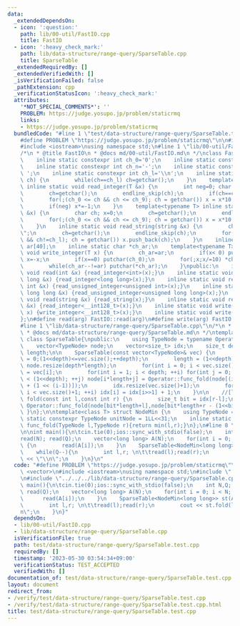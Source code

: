 ```yaml
---
data:
  _extendedDependsOn:
  - icon: ':question:'
    path: lib/00-util/FastIO.cpp
    title: FastIO
  - icon: ':heavy_check_mark:'
    path: lib/data-structure/range-query/SparseTable.cpp
    title: SparseTable
  _extendedRequiredBy: []
  _extendedVerifiedWith: []
  _isVerificationFailed: false
  _pathExtension: cpp
  _verificationStatusIcon: ':heavy_check_mark:'
  attributes:
    '*NOT_SPECIAL_COMMENTS*': ''
    PROBLEM: https://judge.yosupo.jp/problem/staticrmq
    links:
    - https://judge.yosupo.jp/problem/staticrmq
  bundledCode: "#line 1 \"test/data-structure/range-query/SparseTable.test.cpp\"\n\
    #define PROBLEM \"https://judge.yosupo.jp/problem/staticrmq\"\n\n#include <vector>\n\
    #include <iostream>\nusing namespace std;\n#line 1 \"lib/00-util/FastIO.cpp\"\n\
    /*\n * @title FastIO\n * @docs md/00-util/FastIO.md\n */\nclass FastIO{\nprivate:\n\
    \    inline static constexpr int ch_0='0';\n    inline static constexpr int ch_9='9';\n\
    \    inline static constexpr int ch_n='-';\n    inline static constexpr int ch_s='\
    \ ';\n    inline static constexpr int ch_l='\\n';\n    inline static void endline_skip(char&\
    \ ch) {\n        while(ch==ch_l) ch=getchar();\n    }\n    template<typename T>\
    \ inline static void read_integer(T &x) {\n        int neg=0; char ch; x=0;\n\
    \        ch=getchar();\n        endline_skip(ch);\n        if(ch==ch_n) neg=1,ch=getchar();\n\
    \        for(;(ch_0 <= ch && ch <= ch_9); ch = getchar()) x = x*10 + (ch-ch_0);\n\
    \        if(neg) x*=-1;\n    }\n    template<typename T> inline static void read_unsigned_integer(T\
    \ &x) {\n        char ch; x=0;\n        ch=getchar();\n        endline_skip(ch);\n\
    \        for(;(ch_0 <= ch && ch <= ch_9); ch = getchar()) x = x*10 + (ch-ch_0);\n\
    \    }\n    inline static void read_string(string &x) {\n        char ch; x=\"\
    \";\n        ch=getchar();\n        endline_skip(ch);\n        for(;(ch != ch_s\
    \ && ch!=ch_l); ch = getchar()) x.push_back(ch);\n    }\n    inline static char\
    \ ar[40];\n    inline static char *ch_ar;\n    template<typename T> inline static\
    \ void write_integer(T x) {\n        ch_ar=ar;\n        if(x< 0) putchar(ch_n),\
    \ x=-x;\n        if(x==0) putchar(ch_0);\n        for(;x;x/=10) *ch_ar++=(ch_0+x%10);\n\
    \        while(ch_ar--!=ar) putchar(*ch_ar);\n    }\npublic:\n    inline static\
    \ void read(int &x) {read_integer<int>(x);}\n    inline static void read(long\
    \ long &x) {read_integer<long long>(x);}\n    inline static void read(unsigned\
    \ int &x) {read_unsigned_integer<unsigned int>(x);}\n    inline static void read(unsigned\
    \ long long &x) {read_unsigned_integer<unsigned long long>(x);}\n    inline static\
    \ void read(string &x) {read_string(x);}\n    inline static void read(__int128_t\
    \ &x) {read_integer<__int128_t>(x);}\n    inline static void write(__int128_t\
    \ x) {write_integer<__int128_t>(x);}\n    inline static void write(char x) {putchar(x);}\n\
    };\n#define read(arg) FastIO::read(arg)\n#define write(arg) FastIO::write(arg)\n\
    #line 1 \"lib/data-structure/range-query/SparseTable.cpp\"\n/*\n * @title SparseTable\n\
    \ * @docs md/data-structure/range-query/SparseTable.md\n */\ntemplate<class Operator>\
    \ class SparseTable{\npublic:\n    using TypeNode = typename Operator::TypeNode;\n\
    \    vector<TypeNode> node;\n    vector<size_t> idx;\n    size_t depth;\n    size_t\
    \ length;\n\n    SparseTable(const vector<TypeNode>& vec) {\n        for(depth\
    \ = 0;(1<<depth)<=vec.size();++depth);\n        length = (1<<depth);\n       \
    \ node.resize(depth*length);\n        for(int i = 0; i < vec.size(); ++i) node[i]\
    \ = vec[i];\n        for(int i = 1; i < depth; ++i) for(int j = 0; j + (1<<i)\
    \ < (1<<depth); ++j) node[i*length+j] = Operator::func_fold(node[(i-1)*length+j],node[(i-1)*length+j\
    \ + (1 << (i-1))]);\n        idx.resize(vec.size()+1);\n        for(int i = 2;\
    \ i < vec.size()+1; ++i) idx[i] = idx[i>>1] + 1;\n    }\n\n    //[l,r)\n    TypeNode\
    \ fold(const int l,const int r) {\n        size_t bit = idx[r-l];\n        return\
    \ Operator::func_fold(node[bit*length+l],node[bit*length+r - (1<<bit)]);\n   \
    \ }\n};\n\ntemplate<class T> struct NodeMin {\n    using TypeNode = T;\n    inline\
    \ static constexpr TypeNode unitNode = 1LL<<31;\n    inline static constexpr TypeNode\
    \ func_fold(TypeNode l,TypeNode r){return min(l,r);}\n};\n#line 8 \"test/data-structure/range-query/SparseTable.test.cpp\"\
    \n\nint main(){\n\tcin.tie(0);ios::sync_with_stdio(false);\n    int N,Q; \n\t\
    read(N); read(Q);\n    vector<long long> A(N);\n    for(int i = 0; i < N; ++i)\
    \ {\n        read(A[i]);\n    }\n    SparseTable<NodeMin<long long>> st(A);\n\
    \    while(Q--){\n        int l,r; \n\t\tread(l);read(r);\n        cout << st.fold(l,r)\
    \ << \"\\n\";\n    }\n}\n"
  code: "#define PROBLEM \"https://judge.yosupo.jp/problem/staticrmq\"\n\n#include\
    \ <vector>\n#include <iostream>\nusing namespace std;\n#include \"../../../lib/00-util/FastIO.cpp\"\
    \n#include \"../../../lib/data-structure/range-query/SparseTable.cpp\"\n\nint\
    \ main(){\n\tcin.tie(0);ios::sync_with_stdio(false);\n    int N,Q; \n\tread(N);\
    \ read(Q);\n    vector<long long> A(N);\n    for(int i = 0; i < N; ++i) {\n  \
    \      read(A[i]);\n    }\n    SparseTable<NodeMin<long long>> st(A);\n    while(Q--){\n\
    \        int l,r; \n\t\tread(l);read(r);\n        cout << st.fold(l,r) << \"\\\
    n\";\n    }\n}"
  dependsOn:
  - lib/00-util/FastIO.cpp
  - lib/data-structure/range-query/SparseTable.cpp
  isVerificationFile: true
  path: test/data-structure/range-query/SparseTable.test.cpp
  requiredBy: []
  timestamp: '2023-05-30 03:54:34+09:00'
  verificationStatus: TEST_ACCEPTED
  verifiedWith: []
documentation_of: test/data-structure/range-query/SparseTable.test.cpp
layout: document
redirect_from:
- /verify/test/data-structure/range-query/SparseTable.test.cpp
- /verify/test/data-structure/range-query/SparseTable.test.cpp.html
title: test/data-structure/range-query/SparseTable.test.cpp
---
```

